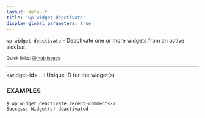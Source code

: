```yaml
---
layout: default
title: 'wp widget deactivate'
display_global_parameters: true
---
```


`wp widget deactivate` - Deactivate one or more widgets from an active sidebar.

<small>Quick links: <a href="https://github.com/wp-cli/wp-cli/issues?q=is%3Aopen+label%3Acommand%3Awidget-deactivate+sort%3Aupdated-desc">Github issues</a></small>

<hr />

&lt;widget-id&gt;...
: Unique ID for the widget(s)

### EXAMPLES

    $ wp widget deactivate recent-comments-2
    Success: Widget(s) deactivated



